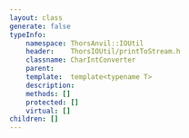 ```yaml
---
layout: class
generate: false
typeInfo:
    namespace: ThorsAnvil::IOUtil
    header:    ThorsIOUtil/printToStream.h
    classname: CharIntConverter
    parent:    
    template:  template<typename T>
    description: 
    methods: []
    protected: []
    virtual: []
children: []
---
```

